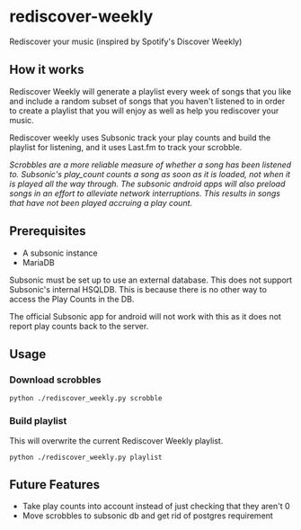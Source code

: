 # rediscover-weekly
Rediscover your music (inspired by Spotify's Discover Weekly)


## How it works
Rediscover Weekly will generate a playlist every week of songs that you like and include a random subset of songs that
you haven't listened to in order to create a playlist that you will enjoy as well as help you rediscover your music.

Rediscover weekly uses Subsonic track your play counts and build the playlist for listening, and it uses Last.fm to
track your scrobble.

*Scrobbles are a more reliable measure of whether a song has been listened to. Subsonic's play_count counts a song as
soon as it is loaded, not when it is played all the way through. The subsonic android apps will also preload songs in
an effort to alleviate network interruptions. This results in songs that have not been played accruing a play count.*

## Prerequisites
 - A subsonic instance
 - MariaDB

Subsonic must be set up to use an external database. This does not support Subsonic's internal HSQLDB. This is because there is no other way to access the Play Counts in the DB.

The official Subsonic app for android will not work with this as it does not report play counts back to the server.


## Usage
### Download scrobbles
```
python ./rediscover_weekly.py scrobble
```

### Build playlist
This will overwrite the current Rediscover Weekly playlist.
```
python ./rediscover_weekly.py playlist
```

## Future Features
 - Take play counts into account instead of just checking that they aren't 0
 - Move scrobbles to subsonic db and get rid of postgres requirement


